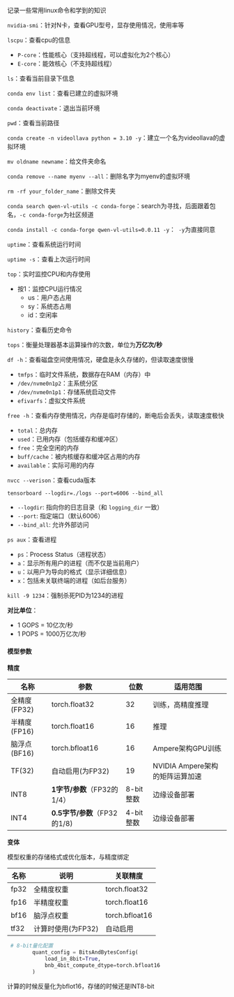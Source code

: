 记录一些常用linux命令和学到的知识

`nvidia-smi`：针对N卡，查看GPU型号，显存使用情况，使用率等

`lscpu`：查看cpu的信息

- `P-core`：性能核心（支持超线程，可以虚拟化为2个核心）
- `E-core`：能效核心（不支持超线程）

`ls`：查看当前目录下信息

`conda env list`：查看已建立的虚拟环境

`conda deactivate`：退出当前环境

`pwd`：查看当前路径

`conda create -n videollava python = 3.10 -y`：建立一个名为videollava的虚拟环境

`mv oldname newname`：给文件夹命名

`conda remove --name myenv --all`：删除名字为myenv的虚拟环境

`rm -rf your_folder_name`：删除文件夹

`conda search qwen-vl-utils -c conda-forge`：search为寻找，后面跟着包名，`-c conda-forge`为社区频道

`conda install -c conda-forge qwen-vl-utils=0.0.11 -y`：` -y`为直接同意

`uptime`：查看系统运行时间

`uptime -s`：查看上次运行时间

`top`：实时监控CPU和内存使用

- 按1：监控CPU运行情况
  - us：用户态占用
  - sy：系统态占用
  - id：空闲率

`history`：查看历史命令

`tops`：衡量处理器基本运算操作的次数，单位为**万亿次/秒**

`df -h`：查看磁盘空间使用情况，硬盘是永久存储的，但读取速度很慢

- `tmfps`：临时文件系统，数据存在RAM（内存）中
- ``/dev/nvme0n1p2``：主系统分区
- `/dev/nvme0n1p1`：存储系统启动文件
- `efivarfs`：虚拟文件系统

`free -h`：查看内存使用情况，内存是临时存储的，断电后会丢失，读取速度极快

- `total`：总内存
- `used`：已用内存（包括缓存和缓冲区）
- `free`：完全空闲的内存
- `buff/cache`：被内核缓存和缓冲区占用的内存
- `available`：实际可用的内存

`nvcc --verison`：查看cuda版本

`tensorboard --logdir=./logs --port=6006 --bind_all`

- `--logdir`: 指向你的日志目录（和 `logging_dir` 一致）
- `--port`: 指定端口（默认6006）
- `--bind_all`: 允许外部访问

`ps aux`：查看进程

- `ps`：Process Status（进程状态）
- `a`：显示所有用户的进程（而不仅是当前用户）
- `u`：以用户为导向的格式（显示详细信息）
- `x`：包括未关联终端的进程（如后台服务）

`kill -9 1234`：强制杀死PID为1234的进程

**对比单位**：

- 1 GOPS = 10亿次/秒
- 1 POPS = 1000万亿次/秒

#### **模型参数**

**精度**

| 名称         | 参数                         | 位数      | 适用范围                        |
| ------------ | ---------------------------- | --------- | ------------------------------- |
| 全精度(FP32) | torch.float32                | 32        | 训练，高精度推理                |
| 半精度(FP16) | torch.float16                | 16        | 推理                            |
| 脑浮点(BF16) | torch.bfloat16               | 16        | Ampere架构GPU训练               |
| TF(32)       | 自动启用(为FP32)             | 19        | NVIDIA Ampere架构的矩阵运算加速 |
| INT8         | **1字节/参数**（FP32的1/4）  | 8-bit整数 | 边缘设备部署                    |
| INT4         | **0.5字节/参数**（FP32的1/8) | 4-bit整数 | 边缘设备部署                    |

**变体**

模型权重的存储格式或优化版本，与精度绑定

| 名称 | 说明               | 关联精度       |
| ---- | ------------------ | -------------- |
| fp32 | 全精度权重         | torch.float32  |
| fp16 | 半精度权重         | torch.float16  |
| bf16 | 脑浮点权重         | torch.bfloat16 |
| tf32 | 计算时使用(为FP32) | 自动启用       |

```python
 # 8-bit量化配置
        quant_config = BitsAndBytesConfig(
            load_in_8bit=True,
            bnb_4bit_compute_dtype=torch.bfloat16
        )
```

计算的时候反量化为bflot16，存储的时候还是INT8-bit